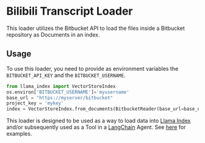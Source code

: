 # Bilibili Transcript Loader

This loader utilizes the Bitbucket API to load the files inside a Bitbucket repository as Documents in an index.

## Usage

To use this loader, you need to provide as environment variables the `BITBUCKET_API_KEY` and the `BITBUCKET_USERNAME`.

```python
from llama_index import VectorStoreIndex
os.environ['BITBUCKET_USERNAME']='myusername'
base_url = "https://myserver/bitbucket"
project_key = 'mykey'
index = VectorStoreIndex.from_documents(BitbucketReader(base_url=base_url, project_key=project_key, branch='refs/heads/develop').load_data())
```


This loader is designed to be used as a way to load data into [Llama Index](https://github.com/jerryjliu/gpt_index/tree/main/gpt_index) and/or subsequently used as a Tool in a [LangChain](https://github.com/hwchase17/langchain) Agent. See [here](https://github.com/emptycrown/llama-hub/tree/main) for examples.

